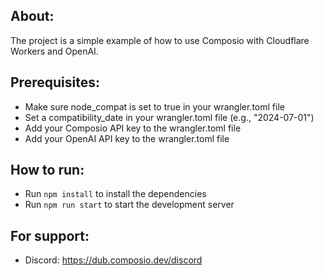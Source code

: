 ## About:
The project is a simple example of how to use Composio with Cloudflare Workers and OpenAI.

## Prerequisites:
- Make sure node_compat is set to true in your wrangler.toml file
- Set a compatibility_date in your wrangler.toml file (e.g., "2024-07-01")
- Add your Composio API key to the wrangler.toml file
- Add your OpenAI API key to the wrangler.toml file

## How to run:
- Run `npm install` to install the dependencies
- Run `npm run start` to start the development server


## For support:
- Discord: https://dub.composio.dev/discord